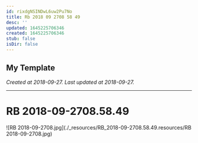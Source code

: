 ```yaml
---
id: rixdgNSINDwL6uw2Pu7No
title: Rb 2018 09 2708 58 49
desc: ''
updated: 1645225706346
created: 1645225706346
stub: false
isDir: false
---
```

My Template
---

_Created at 2018-09-27._
_Last updated at 2018-09-27._




---

# RB 2018-09-2708.58.49


![RB 2018-09-2708.jpg](./_resources/RB_2018-09-2708.58.49.resources/RB 2018-09-2708.jpg)

